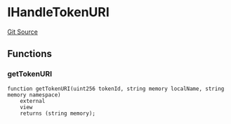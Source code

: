 # IHandleTokenURI
[Git Source](https://github.com/digiv3rse/protocol-contracts/blob/78826068117a4eb9f5d01837d2d88deb72b92ea0/contracts/interfaces/IHandleTokenURI.sol)


## Functions
### getTokenURI


```solidity
function getTokenURI(uint256 tokenId, string memory localName, string memory namespace)
    external
    view
    returns (string memory);
```


